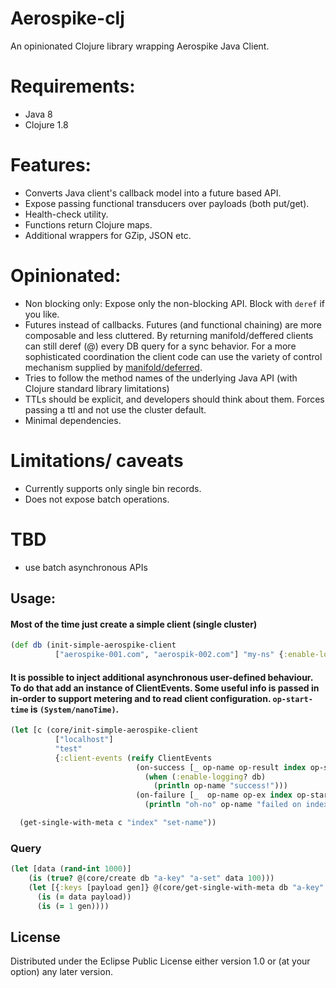 # Aerospike-clj

An opinionated Clojure library wrapping Aerospike Java Client.

# Requirements:
- Java 8
- Clojure 1.8

# Features:
- Converts Java client's callback model into a future based API.
- Expose passing functional transducers over payloads (both put/get).
- Health-check utility.
- Functions return Clojure maps.
- Additional wrappers for GZip, JSON etc.

# Opinionated:
- Non blocking only: Expose only the non-blocking API. Block with `deref` if you like.
- Futures instead of callbacks. Futures (and functional chaining) are more composable and less cluttered.
By returning manifold/deffered clients can still deref (@) every DB query for a sync behavior. For a more sophisticated coordination the client code can use the variety of control mechanism supplied by [manifold/deferred](https://github.com/ztellman/manifold/blob/master/docs/deferred.md).
- Tries to follow the method names of the underlying Java API (with Clojure standard library limitations)
- TTLs should be explicit, and developers should think about them. Forces passing a ttl and not use the cluster default.
- Minimal dependencies.

# Limitations/ caveats
- Currently supports only single bin records.
- Does not expose batch operations.

# TBD
- use batch asynchronous APIs

## Usage:
#### Most of the time just create a simple client (single cluster)
```clojure
(def db (init-simple-aerospike-client
          ["aerospike-001.com", "aerospik-002.com"] "my-ns" {:enable-logging true}))
```

#### It is possible to inject additional asynchronous user-defined behaviour. To do that add an instance of ClientEvents. Some useful info is passed in in-order to support metering and to read client configuration. `op-start-time` is `(System/nanoTime)`.

```clojure
(let [c (core/init-simple-aerospike-client
          ["localhost"]
          "test"
          {:client-events (reify ClientEvents
                            (on-success [_ op-name op-result index op-start-time db]
                              (when (:enable-logging? db)
                                (println op-name "success!")))
                            (on-failure [_  op-name op-ex index op-start-time db]
                              (println "oh-no" op-name "failed on index" index)))})]

  (get-single-with-meta c "index" "set-name"))
```

### Query
```clojure
(let [data (rand-int 1000)]
    (is (true? @(core/create db "a-key" "a-set" data 100)))
    (let [{:keys [payload gen]} @(core/get-single-with-meta db "a-key" "a-set")]
      (is (= data payload))
      (is (= 1 gen))))
```


## License

Distributed under the Eclipse Public License either version 1.0 or (at
your option) any later version.
